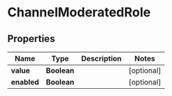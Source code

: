 

# ChannelModeratedRole


## Properties

| Name | Type | Description | Notes |
|------------ | ------------- | ------------- | -------------|
|**value** | **Boolean** |  |  [optional] |
|**enabled** | **Boolean** |  |  [optional] |




